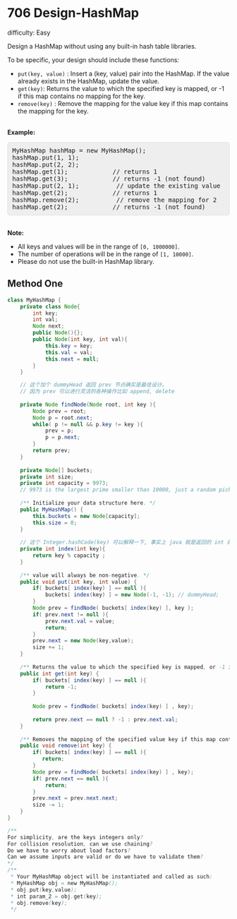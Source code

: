# 706 Design-HashMap 
 
difficulty: Easy 
 
<style>
        section pre{
          background-color: #eee;
          border: 1px solid #ddd;
          padding:10px;
          border-radius: 5px;
        }
      </style>
<section>
<div><p>Design a HashMap&nbsp;without using any built-in hash table libraries.</p>
<p>To be specific, your design should include these functions:</p>
<ul>
	<li><code>put(key, value)</code> :&nbsp;Insert a (key, value) pair into the HashMap. If the value already exists in the HashMap, update the value.</li>
	<li><code>get(key)</code>: Returns the value to which the specified key is mapped, or -1 if this map contains no mapping for the key.</li>
	<li><code>remove(key)</code> :&nbsp;Remove the mapping for the value key if this map contains the mapping for the key.</li>
</ul>
<p><br>
<strong>Example:</strong></p>
<pre>MyHashMap hashMap = new MyHashMap();
hashMap.put(1, 1); &nbsp; &nbsp; &nbsp; &nbsp; &nbsp;
hashMap.put(2, 2); &nbsp; &nbsp; &nbsp; &nbsp; 
hashMap.get(1); &nbsp; &nbsp; &nbsp; &nbsp; &nbsp; &nbsp;// returns 1
hashMap.get(3); &nbsp; &nbsp; &nbsp; &nbsp; &nbsp; &nbsp;// returns -1 (not found)
hashMap.put(2, 1); &nbsp; &nbsp; &nbsp; &nbsp; &nbsp;// update the existing value
hashMap.get(2); &nbsp; &nbsp; &nbsp; &nbsp; &nbsp; &nbsp;// returns 1 
hashMap.remove(2); &nbsp; &nbsp; &nbsp; &nbsp; &nbsp;// remove the mapping for 2
hashMap.get(2); &nbsp; &nbsp; &nbsp; &nbsp; &nbsp; &nbsp;// returns -1 (not found) 
</pre>
<p><br>
<strong>Note:</strong></p>
<ul>
	<li>All keys and values will be in the range of <code>[0, 1000000]</code>.</li>
	<li>The number of operations will be in the range of&nbsp;<code>[1, 10000]</code>.</li>
	<li>Please do not use the built-in HashMap library.</li>
</ul>
</div></section>
 
 ## Method One 
 
``` Java
class MyHashMap {
    private class Node{
        int key;
        int val;
        Node next;
        public Node(){};
        public Node(int key, int val){
            this.key = key;
            this.val = val;
            this.next = null;
        }
    }

    // 这个加个 dummyHead 返回 prev 节点确实是最佳设计。
    // 因为 prev 可以进行灵活的各种操作比如 append, delete
    
    private Node findNode(Node root, int key ){
        Node prev = root;
        Node p = root.next;
        while( p != null && p.key != key ){
            prev = p;
            p = p.next;
        }
        return prev;
    }
        
    private Node[] buckets; 
    private int size;
    private int capacity = 9973;
    // 9973 is the largest prime smaller than 10000, just a random pick here
    
    /** Initialize your data structure here. */
    public MyHashMap() {
        this.buckets = new Node[capacity];
        this.size = 0;
    }
    
    // 这个 Integer.hashCode(key) 可以解释一下, 事实上 java 就是返回的 int 的值. 直接 key%capacity 一样。
    private int index(int key){
        return key % capacity ;
    }
    
    /** value will always be non-negative. */
    public void put(int key, int value) {
        if( buckets[ index(key) ] == null ){
            buckets[ index(key) ] = new Node(-1, -1); // dummyHead;
        }
        Node prev = findNode( buckets[ index(key) ], key );
        if( prev.next != null ){
            prev.next.val = value;
            return;
        }
        prev.next = new Node(key,value);
        size += 1;
    }
    
    /** Returns the value to which the specified key is mapped, or -1 if this map contains no mapping for the key */
    public int get(int key) {
        if( buckets[ index(key) ] == null ){
            return -1;
        }
        
        Node prev = findNode( buckets[ index(key) ] , key);
        
        return prev.next == null ? -1 : prev.next.val;
    }
    
    /** Removes the mapping of the specified value key if this map contains a mapping for the key */
    public void remove(int key) {
        if( buckets[ index(key) ] == null ){
           return;
        }
        Node prev = findNode( buckets[ index(key) ] , key);
        if( prev.next == null ){
            return;
        }
        prev.next = prev.next.next;
        size -= 1;
    }
}

/**
For simplicity, are the keys integers only?
For collision resolution, can we use chaining?
Do we have to worry about load factors?
Can we assume inputs are valid or do we have to validate them?
*/
/**
 * Your MyHashMap object will be instantiated and called as such:
 * MyHashMap obj = new MyHashMap();
 * obj.put(key,value);
 * int param_2 = obj.get(key);
 * obj.remove(key);
 */
```